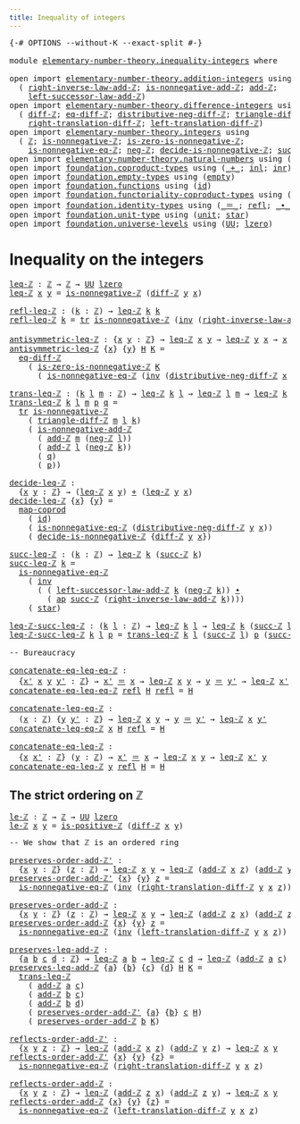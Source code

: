 ```yaml
---
title: Inequality of integers
---
```


<pre class="Agda"><a id="48" class="Symbol">{-#</a> <a id="52" class="Keyword">OPTIONS</a> <a id="60" class="Pragma">--without-K</a> <a id="72" class="Pragma">--exact-split</a> <a id="86" class="Symbol">#-}</a>

<a id="91" class="Keyword">module</a> <a id="98" href="elementary-number-theory.inequality-integers.html" class="Module">elementary-number-theory.inequality-integers</a> <a id="143" class="Keyword">where</a>

<a id="150" class="Keyword">open</a> <a id="155" class="Keyword">import</a> <a id="162" href="elementary-number-theory.addition-integers.html" class="Module">elementary-number-theory.addition-integers</a> <a id="205" class="Keyword">using</a>
  <a id="213" class="Symbol">(</a> <a id="215" href="elementary-number-theory.addition-integers.html#7685" class="Function">right-inverse-law-add-ℤ</a><a id="238" class="Symbol">;</a> <a id="240" href="elementary-number-theory.addition-integers.html#11379" class="Function">is-nonnegative-add-ℤ</a><a id="260" class="Symbol">;</a> <a id="262" href="elementary-number-theory.addition-integers.html#1505" class="Function">add-ℤ</a><a id="267" class="Symbol">;</a>
    <a id="273" href="elementary-number-theory.addition-integers.html#3554" class="Function">left-successor-law-add-ℤ</a><a id="297" class="Symbol">)</a>
<a id="299" class="Keyword">open</a> <a id="304" class="Keyword">import</a> <a id="311" href="elementary-number-theory.difference-integers.html" class="Module">elementary-number-theory.difference-integers</a> <a id="356" class="Keyword">using</a>
  <a id="364" class="Symbol">(</a> <a id="366" href="elementary-number-theory.difference-integers.html#1194" class="Function">diff-ℤ</a><a id="372" class="Symbol">;</a> <a id="374" href="elementary-number-theory.difference-integers.html#1357" class="Function">eq-diff-ℤ</a><a id="383" class="Symbol">;</a> <a id="385" href="elementary-number-theory.difference-integers.html#3106" class="Function">distributive-neg-diff-ℤ</a><a id="408" class="Symbol">;</a> <a id="410" href="elementary-number-theory.difference-integers.html#2767" class="Function">triangle-diff-ℤ</a><a id="425" class="Symbol">;</a>
    <a id="431" href="elementary-number-theory.difference-integers.html#3950" class="Function">right-translation-diff-ℤ</a><a id="455" class="Symbol">;</a> <a id="457" href="elementary-number-theory.difference-integers.html#3686" class="Function">left-translation-diff-ℤ</a><a id="480" class="Symbol">)</a>
<a id="482" class="Keyword">open</a> <a id="487" class="Keyword">import</a> <a id="494" href="elementary-number-theory.integers.html" class="Module">elementary-number-theory.integers</a> <a id="528" class="Keyword">using</a>
  <a id="536" class="Symbol">(</a> <a id="538" href="elementary-number-theory.integers.html#1907" class="Function">ℤ</a><a id="539" class="Symbol">;</a> <a id="541" href="elementary-number-theory.integers.html#6828" class="Function">is-nonnegative-ℤ</a><a id="557" class="Symbol">;</a> <a id="559" href="elementary-number-theory.integers.html#7041" class="Function">is-zero-is-nonnegative-ℤ</a><a id="583" class="Symbol">;</a>
    <a id="589" href="elementary-number-theory.integers.html#6926" class="Function">is-nonnegative-eq-ℤ</a><a id="608" class="Symbol">;</a> <a id="610" href="elementary-number-theory.integers.html#3916" class="Function">neg-ℤ</a><a id="615" class="Symbol">;</a> <a id="617" href="elementary-number-theory.integers.html#10653" class="Function">decide-is-nonnegative-ℤ</a><a id="640" class="Symbol">;</a> <a id="642" href="elementary-number-theory.integers.html#3491" class="Function">succ-ℤ</a><a id="648" class="Symbol">;</a> <a id="650" href="elementary-number-theory.integers.html#7414" class="Function">is-positive-ℤ</a><a id="663" class="Symbol">)</a>
<a id="665" class="Keyword">open</a> <a id="670" class="Keyword">import</a> <a id="677" href="elementary-number-theory.natural-numbers.html" class="Module">elementary-number-theory.natural-numbers</a> <a id="718" class="Keyword">using</a> <a id="724" class="Symbol">(</a><a id="725" href="elementary-number-theory.natural-numbers.html#1530" class="Datatype">ℕ</a><a id="726" class="Symbol">;</a> <a id="728" href="elementary-number-theory.natural-numbers.html#1551" class="InductiveConstructor">zero-ℕ</a><a id="734" class="Symbol">;</a> <a id="736" href="elementary-number-theory.natural-numbers.html#1564" class="InductiveConstructor">succ-ℕ</a><a id="742" class="Symbol">)</a>
<a id="744" class="Keyword">open</a> <a id="749" class="Keyword">import</a> <a id="756" href="foundation.coproduct-types.html" class="Module">foundation.coproduct-types</a> <a id="783" class="Keyword">using</a> <a id="789" class="Symbol">(</a><a id="790" href="foundation.coproduct-types.html#1182" class="Datatype Operator">_+_</a><a id="793" class="Symbol">;</a> <a id="795" href="foundation.coproduct-types.html#1250" class="InductiveConstructor">inl</a><a id="798" class="Symbol">;</a> <a id="800" href="foundation.coproduct-types.html#1268" class="InductiveConstructor">inr</a><a id="803" class="Symbol">)</a>
<a id="805" class="Keyword">open</a> <a id="810" class="Keyword">import</a> <a id="817" href="foundation.empty-types.html" class="Module">foundation.empty-types</a> <a id="840" class="Keyword">using</a> <a id="846" class="Symbol">(</a><a id="847" href="foundation-core.empty-types.html#1057" class="Datatype">empty</a><a id="852" class="Symbol">)</a>
<a id="854" class="Keyword">open</a> <a id="859" class="Keyword">import</a> <a id="866" href="foundation.functions.html" class="Module">foundation.functions</a> <a id="887" class="Keyword">using</a> <a id="893" class="Symbol">(</a><a id="894" href="foundation-core.functions.html#322" class="Function">id</a><a id="896" class="Symbol">)</a>
<a id="898" class="Keyword">open</a> <a id="903" class="Keyword">import</a> <a id="910" href="foundation.functoriality-coproduct-types.html" class="Module">foundation.functoriality-coproduct-types</a> <a id="951" class="Keyword">using</a> <a id="957" class="Symbol">(</a><a id="958" href="foundation.functoriality-coproduct-types.html#2073" class="Function">map-coprod</a><a id="968" class="Symbol">)</a>
<a id="970" class="Keyword">open</a> <a id="975" class="Keyword">import</a> <a id="982" href="foundation.identity-types.html" class="Module">foundation.identity-types</a> <a id="1008" class="Keyword">using</a> <a id="1014" class="Symbol">(</a><a id="1015" href="foundation-core.identity-types.html#1865" class="Function Operator">_＝_</a><a id="1018" class="Symbol">;</a> <a id="1020" href="foundation-core.identity-types.html#1820" class="InductiveConstructor">refl</a><a id="1024" class="Symbol">;</a> <a id="1026" href="foundation-core.identity-types.html#2425" class="Function Operator">_∙_</a><a id="1029" class="Symbol">;</a> <a id="1031" href="foundation-core.identity-types.html#2729" class="Function">inv</a><a id="1034" class="Symbol">;</a> <a id="1036" href="foundation-core.identity-types.html#5702" class="Function">tr</a><a id="1038" class="Symbol">;</a> <a id="1040" href="foundation-core.identity-types.html#4003" class="Function">ap</a><a id="1042" class="Symbol">)</a>
<a id="1044" class="Keyword">open</a> <a id="1049" class="Keyword">import</a> <a id="1056" href="foundation.unit-type.html" class="Module">foundation.unit-type</a> <a id="1077" class="Keyword">using</a> <a id="1083" class="Symbol">(</a><a id="1084" href="foundation.unit-type.html#1084" class="Datatype">unit</a><a id="1088" class="Symbol">;</a> <a id="1090" href="foundation.unit-type.html#1108" class="InductiveConstructor">star</a><a id="1094" class="Symbol">)</a>
<a id="1096" class="Keyword">open</a> <a id="1101" class="Keyword">import</a> <a id="1108" href="foundation.universe-levels.html" class="Module">foundation.universe-levels</a> <a id="1135" class="Keyword">using</a> <a id="1141" class="Symbol">(</a><a id="1142" href="foundation-core.universe-levels.html#235" class="Primitive">UU</a><a id="1144" class="Symbol">;</a> <a id="1146" href="Agda.Primitive.html#764" class="Primitive">lzero</a><a id="1151" class="Symbol">)</a>
</pre>
# Inequality on the integers

<pre class="Agda"><a id="leq-ℤ"></a><a id="1196" href="elementary-number-theory.inequality-integers.html#1196" class="Function">leq-ℤ</a> <a id="1202" class="Symbol">:</a> <a id="1204" href="elementary-number-theory.integers.html#1907" class="Function">ℤ</a> <a id="1206" class="Symbol">→</a> <a id="1208" href="elementary-number-theory.integers.html#1907" class="Function">ℤ</a> <a id="1210" class="Symbol">→</a> <a id="1212" href="foundation-core.universe-levels.html#235" class="Primitive">UU</a> <a id="1215" href="Agda.Primitive.html#764" class="Primitive">lzero</a>
<a id="1221" href="elementary-number-theory.inequality-integers.html#1196" class="Function">leq-ℤ</a> <a id="1227" href="elementary-number-theory.inequality-integers.html#1227" class="Bound">x</a> <a id="1229" href="elementary-number-theory.inequality-integers.html#1229" class="Bound">y</a> <a id="1231" class="Symbol">=</a> <a id="1233" href="elementary-number-theory.integers.html#6828" class="Function">is-nonnegative-ℤ</a> <a id="1250" class="Symbol">(</a><a id="1251" href="elementary-number-theory.difference-integers.html#1194" class="Function">diff-ℤ</a> <a id="1258" href="elementary-number-theory.inequality-integers.html#1229" class="Bound">y</a> <a id="1260" href="elementary-number-theory.inequality-integers.html#1227" class="Bound">x</a><a id="1261" class="Symbol">)</a>

<a id="refl-leq-ℤ"></a><a id="1264" href="elementary-number-theory.inequality-integers.html#1264" class="Function">refl-leq-ℤ</a> <a id="1275" class="Symbol">:</a> <a id="1277" class="Symbol">(</a><a id="1278" href="elementary-number-theory.inequality-integers.html#1278" class="Bound">k</a> <a id="1280" class="Symbol">:</a> <a id="1282" href="elementary-number-theory.integers.html#1907" class="Function">ℤ</a><a id="1283" class="Symbol">)</a> <a id="1285" class="Symbol">→</a> <a id="1287" href="elementary-number-theory.inequality-integers.html#1196" class="Function">leq-ℤ</a> <a id="1293" href="elementary-number-theory.inequality-integers.html#1278" class="Bound">k</a> <a id="1295" href="elementary-number-theory.inequality-integers.html#1278" class="Bound">k</a>
<a id="1297" href="elementary-number-theory.inequality-integers.html#1264" class="Function">refl-leq-ℤ</a> <a id="1308" href="elementary-number-theory.inequality-integers.html#1308" class="Bound">k</a> <a id="1310" class="Symbol">=</a> <a id="1312" href="foundation-core.identity-types.html#5702" class="Function">tr</a> <a id="1315" href="elementary-number-theory.integers.html#6828" class="Function">is-nonnegative-ℤ</a> <a id="1332" class="Symbol">(</a><a id="1333" href="foundation-core.identity-types.html#2729" class="Function">inv</a> <a id="1337" class="Symbol">(</a><a id="1338" href="elementary-number-theory.addition-integers.html#7685" class="Function">right-inverse-law-add-ℤ</a> <a id="1362" href="elementary-number-theory.inequality-integers.html#1308" class="Bound">k</a><a id="1363" class="Symbol">))</a> <a id="1366" href="foundation.unit-type.html#1108" class="InductiveConstructor">star</a>

<a id="antisymmetric-leq-ℤ"></a><a id="1372" href="elementary-number-theory.inequality-integers.html#1372" class="Function">antisymmetric-leq-ℤ</a> <a id="1392" class="Symbol">:</a> <a id="1394" class="Symbol">{</a><a id="1395" href="elementary-number-theory.inequality-integers.html#1395" class="Bound">x</a> <a id="1397" href="elementary-number-theory.inequality-integers.html#1397" class="Bound">y</a> <a id="1399" class="Symbol">:</a> <a id="1401" href="elementary-number-theory.integers.html#1907" class="Function">ℤ</a><a id="1402" class="Symbol">}</a> <a id="1404" class="Symbol">→</a> <a id="1406" href="elementary-number-theory.inequality-integers.html#1196" class="Function">leq-ℤ</a> <a id="1412" href="elementary-number-theory.inequality-integers.html#1395" class="Bound">x</a> <a id="1414" href="elementary-number-theory.inequality-integers.html#1397" class="Bound">y</a> <a id="1416" class="Symbol">→</a> <a id="1418" href="elementary-number-theory.inequality-integers.html#1196" class="Function">leq-ℤ</a> <a id="1424" href="elementary-number-theory.inequality-integers.html#1397" class="Bound">y</a> <a id="1426" href="elementary-number-theory.inequality-integers.html#1395" class="Bound">x</a> <a id="1428" class="Symbol">→</a> <a id="1430" href="elementary-number-theory.inequality-integers.html#1395" class="Bound">x</a> <a id="1432" href="foundation-core.identity-types.html#1865" class="Function Operator">＝</a> <a id="1434" href="elementary-number-theory.inequality-integers.html#1397" class="Bound">y</a>
<a id="1436" href="elementary-number-theory.inequality-integers.html#1372" class="Function">antisymmetric-leq-ℤ</a> <a id="1456" class="Symbol">{</a><a id="1457" href="elementary-number-theory.inequality-integers.html#1457" class="Bound">x</a><a id="1458" class="Symbol">}</a> <a id="1460" class="Symbol">{</a><a id="1461" href="elementary-number-theory.inequality-integers.html#1461" class="Bound">y</a><a id="1462" class="Symbol">}</a> <a id="1464" href="elementary-number-theory.inequality-integers.html#1464" class="Bound">H</a> <a id="1466" href="elementary-number-theory.inequality-integers.html#1466" class="Bound">K</a> <a id="1468" class="Symbol">=</a>
  <a id="1472" href="elementary-number-theory.difference-integers.html#1357" class="Function">eq-diff-ℤ</a>
    <a id="1486" class="Symbol">(</a> <a id="1488" href="elementary-number-theory.integers.html#7041" class="Function">is-zero-is-nonnegative-ℤ</a> <a id="1513" href="elementary-number-theory.inequality-integers.html#1466" class="Bound">K</a>
      <a id="1521" class="Symbol">(</a> <a id="1523" href="elementary-number-theory.integers.html#6926" class="Function">is-nonnegative-eq-ℤ</a> <a id="1543" class="Symbol">(</a><a id="1544" href="foundation-core.identity-types.html#2729" class="Function">inv</a> <a id="1548" class="Symbol">(</a><a id="1549" href="elementary-number-theory.difference-integers.html#3106" class="Function">distributive-neg-diff-ℤ</a> <a id="1573" href="elementary-number-theory.inequality-integers.html#1457" class="Bound">x</a> <a id="1575" href="elementary-number-theory.inequality-integers.html#1461" class="Bound">y</a><a id="1576" class="Symbol">))</a> <a id="1579" href="elementary-number-theory.inequality-integers.html#1464" class="Bound">H</a><a id="1580" class="Symbol">))</a>

<a id="trans-leq-ℤ"></a><a id="1584" href="elementary-number-theory.inequality-integers.html#1584" class="Function">trans-leq-ℤ</a> <a id="1596" class="Symbol">:</a> <a id="1598" class="Symbol">(</a><a id="1599" href="elementary-number-theory.inequality-integers.html#1599" class="Bound">k</a> <a id="1601" href="elementary-number-theory.inequality-integers.html#1601" class="Bound">l</a> <a id="1603" href="elementary-number-theory.inequality-integers.html#1603" class="Bound">m</a> <a id="1605" class="Symbol">:</a> <a id="1607" href="elementary-number-theory.integers.html#1907" class="Function">ℤ</a><a id="1608" class="Symbol">)</a> <a id="1610" class="Symbol">→</a> <a id="1612" href="elementary-number-theory.inequality-integers.html#1196" class="Function">leq-ℤ</a> <a id="1618" href="elementary-number-theory.inequality-integers.html#1599" class="Bound">k</a> <a id="1620" href="elementary-number-theory.inequality-integers.html#1601" class="Bound">l</a> <a id="1622" class="Symbol">→</a> <a id="1624" href="elementary-number-theory.inequality-integers.html#1196" class="Function">leq-ℤ</a> <a id="1630" href="elementary-number-theory.inequality-integers.html#1601" class="Bound">l</a> <a id="1632" href="elementary-number-theory.inequality-integers.html#1603" class="Bound">m</a> <a id="1634" class="Symbol">→</a> <a id="1636" href="elementary-number-theory.inequality-integers.html#1196" class="Function">leq-ℤ</a> <a id="1642" href="elementary-number-theory.inequality-integers.html#1599" class="Bound">k</a> <a id="1644" href="elementary-number-theory.inequality-integers.html#1603" class="Bound">m</a>
<a id="1646" href="elementary-number-theory.inequality-integers.html#1584" class="Function">trans-leq-ℤ</a> <a id="1658" href="elementary-number-theory.inequality-integers.html#1658" class="Bound">k</a> <a id="1660" href="elementary-number-theory.inequality-integers.html#1660" class="Bound">l</a> <a id="1662" href="elementary-number-theory.inequality-integers.html#1662" class="Bound">m</a> <a id="1664" href="elementary-number-theory.inequality-integers.html#1664" class="Bound">p</a> <a id="1666" href="elementary-number-theory.inequality-integers.html#1666" class="Bound">q</a> <a id="1668" class="Symbol">=</a>
  <a id="1672" href="foundation-core.identity-types.html#5702" class="Function">tr</a> <a id="1675" href="elementary-number-theory.integers.html#6828" class="Function">is-nonnegative-ℤ</a>
    <a id="1696" class="Symbol">(</a> <a id="1698" href="elementary-number-theory.difference-integers.html#2767" class="Function">triangle-diff-ℤ</a> <a id="1714" href="elementary-number-theory.inequality-integers.html#1662" class="Bound">m</a> <a id="1716" href="elementary-number-theory.inequality-integers.html#1660" class="Bound">l</a> <a id="1718" href="elementary-number-theory.inequality-integers.html#1658" class="Bound">k</a><a id="1719" class="Symbol">)</a>
    <a id="1725" class="Symbol">(</a> <a id="1727" href="elementary-number-theory.addition-integers.html#11379" class="Function">is-nonnegative-add-ℤ</a>
      <a id="1754" class="Symbol">(</a> <a id="1756" href="elementary-number-theory.addition-integers.html#1505" class="Function">add-ℤ</a> <a id="1762" href="elementary-number-theory.inequality-integers.html#1662" class="Bound">m</a> <a id="1764" class="Symbol">(</a><a id="1765" href="elementary-number-theory.integers.html#3916" class="Function">neg-ℤ</a> <a id="1771" href="elementary-number-theory.inequality-integers.html#1660" class="Bound">l</a><a id="1772" class="Symbol">))</a>
      <a id="1781" class="Symbol">(</a> <a id="1783" href="elementary-number-theory.addition-integers.html#1505" class="Function">add-ℤ</a> <a id="1789" href="elementary-number-theory.inequality-integers.html#1660" class="Bound">l</a> <a id="1791" class="Symbol">(</a><a id="1792" href="elementary-number-theory.integers.html#3916" class="Function">neg-ℤ</a> <a id="1798" href="elementary-number-theory.inequality-integers.html#1658" class="Bound">k</a><a id="1799" class="Symbol">))</a>
      <a id="1808" class="Symbol">(</a> <a id="1810" href="elementary-number-theory.inequality-integers.html#1666" class="Bound">q</a><a id="1811" class="Symbol">)</a>
      <a id="1819" class="Symbol">(</a> <a id="1821" href="elementary-number-theory.inequality-integers.html#1664" class="Bound">p</a><a id="1822" class="Symbol">))</a>

<a id="decide-leq-ℤ"></a><a id="1826" href="elementary-number-theory.inequality-integers.html#1826" class="Function">decide-leq-ℤ</a> <a id="1839" class="Symbol">:</a>
  <a id="1843" class="Symbol">{</a><a id="1844" href="elementary-number-theory.inequality-integers.html#1844" class="Bound">x</a> <a id="1846" href="elementary-number-theory.inequality-integers.html#1846" class="Bound">y</a> <a id="1848" class="Symbol">:</a> <a id="1850" href="elementary-number-theory.integers.html#1907" class="Function">ℤ</a><a id="1851" class="Symbol">}</a> <a id="1853" class="Symbol">→</a> <a id="1855" class="Symbol">(</a><a id="1856" href="elementary-number-theory.inequality-integers.html#1196" class="Function">leq-ℤ</a> <a id="1862" href="elementary-number-theory.inequality-integers.html#1844" class="Bound">x</a> <a id="1864" href="elementary-number-theory.inequality-integers.html#1846" class="Bound">y</a><a id="1865" class="Symbol">)</a> <a id="1867" href="foundation.coproduct-types.html#1182" class="Datatype Operator">+</a> <a id="1869" class="Symbol">(</a><a id="1870" href="elementary-number-theory.inequality-integers.html#1196" class="Function">leq-ℤ</a> <a id="1876" href="elementary-number-theory.inequality-integers.html#1846" class="Bound">y</a> <a id="1878" href="elementary-number-theory.inequality-integers.html#1844" class="Bound">x</a><a id="1879" class="Symbol">)</a>
<a id="1881" href="elementary-number-theory.inequality-integers.html#1826" class="Function">decide-leq-ℤ</a> <a id="1894" class="Symbol">{</a><a id="1895" href="elementary-number-theory.inequality-integers.html#1895" class="Bound">x</a><a id="1896" class="Symbol">}</a> <a id="1898" class="Symbol">{</a><a id="1899" href="elementary-number-theory.inequality-integers.html#1899" class="Bound">y</a><a id="1900" class="Symbol">}</a> <a id="1902" class="Symbol">=</a>
  <a id="1906" href="foundation.functoriality-coproduct-types.html#2073" class="Function">map-coprod</a>
    <a id="1921" class="Symbol">(</a> <a id="1923" href="foundation-core.functions.html#322" class="Function">id</a><a id="1925" class="Symbol">)</a>
    <a id="1931" class="Symbol">(</a> <a id="1933" href="elementary-number-theory.integers.html#6926" class="Function">is-nonnegative-eq-ℤ</a> <a id="1953" class="Symbol">(</a><a id="1954" href="elementary-number-theory.difference-integers.html#3106" class="Function">distributive-neg-diff-ℤ</a> <a id="1978" href="elementary-number-theory.inequality-integers.html#1899" class="Bound">y</a> <a id="1980" href="elementary-number-theory.inequality-integers.html#1895" class="Bound">x</a><a id="1981" class="Symbol">))</a>
    <a id="1988" class="Symbol">(</a> <a id="1990" href="elementary-number-theory.integers.html#10653" class="Function">decide-is-nonnegative-ℤ</a> <a id="2014" class="Symbol">{</a><a id="2015" href="elementary-number-theory.difference-integers.html#1194" class="Function">diff-ℤ</a> <a id="2022" href="elementary-number-theory.inequality-integers.html#1899" class="Bound">y</a> <a id="2024" href="elementary-number-theory.inequality-integers.html#1895" class="Bound">x</a><a id="2025" class="Symbol">})</a>

<a id="succ-leq-ℤ"></a><a id="2029" href="elementary-number-theory.inequality-integers.html#2029" class="Function">succ-leq-ℤ</a> <a id="2040" class="Symbol">:</a> <a id="2042" class="Symbol">(</a><a id="2043" href="elementary-number-theory.inequality-integers.html#2043" class="Bound">k</a> <a id="2045" class="Symbol">:</a> <a id="2047" href="elementary-number-theory.integers.html#1907" class="Function">ℤ</a><a id="2048" class="Symbol">)</a> <a id="2050" class="Symbol">→</a> <a id="2052" href="elementary-number-theory.inequality-integers.html#1196" class="Function">leq-ℤ</a> <a id="2058" href="elementary-number-theory.inequality-integers.html#2043" class="Bound">k</a> <a id="2060" class="Symbol">(</a><a id="2061" href="elementary-number-theory.integers.html#3491" class="Function">succ-ℤ</a> <a id="2068" href="elementary-number-theory.inequality-integers.html#2043" class="Bound">k</a><a id="2069" class="Symbol">)</a>
<a id="2071" href="elementary-number-theory.inequality-integers.html#2029" class="Function">succ-leq-ℤ</a> <a id="2082" href="elementary-number-theory.inequality-integers.html#2082" class="Bound">k</a> <a id="2084" class="Symbol">=</a>
  <a id="2088" href="elementary-number-theory.integers.html#6926" class="Function">is-nonnegative-eq-ℤ</a>
    <a id="2112" class="Symbol">(</a> <a id="2114" href="foundation-core.identity-types.html#2729" class="Function">inv</a>
      <a id="2124" class="Symbol">(</a> <a id="2126" class="Symbol">(</a> <a id="2128" href="elementary-number-theory.addition-integers.html#3554" class="Function">left-successor-law-add-ℤ</a> <a id="2153" href="elementary-number-theory.inequality-integers.html#2082" class="Bound">k</a> <a id="2155" class="Symbol">(</a><a id="2156" href="elementary-number-theory.integers.html#3916" class="Function">neg-ℤ</a> <a id="2162" href="elementary-number-theory.inequality-integers.html#2082" class="Bound">k</a><a id="2163" class="Symbol">))</a> <a id="2166" href="foundation-core.identity-types.html#2425" class="Function Operator">∙</a>
        <a id="2176" class="Symbol">(</a> <a id="2178" href="foundation-core.identity-types.html#4003" class="Function">ap</a> <a id="2181" href="elementary-number-theory.integers.html#3491" class="Function">succ-ℤ</a> <a id="2188" class="Symbol">(</a><a id="2189" href="elementary-number-theory.addition-integers.html#7685" class="Function">right-inverse-law-add-ℤ</a> <a id="2213" href="elementary-number-theory.inequality-integers.html#2082" class="Bound">k</a><a id="2214" class="Symbol">))))</a>
    <a id="2223" class="Symbol">(</a> <a id="2225" href="foundation.unit-type.html#1108" class="InductiveConstructor">star</a><a id="2229" class="Symbol">)</a>

<a id="leq-ℤ-succ-leq-ℤ"></a><a id="2232" href="elementary-number-theory.inequality-integers.html#2232" class="Function">leq-ℤ-succ-leq-ℤ</a> <a id="2249" class="Symbol">:</a> <a id="2251" class="Symbol">(</a><a id="2252" href="elementary-number-theory.inequality-integers.html#2252" class="Bound">k</a> <a id="2254" href="elementary-number-theory.inequality-integers.html#2254" class="Bound">l</a> <a id="2256" class="Symbol">:</a> <a id="2258" href="elementary-number-theory.integers.html#1907" class="Function">ℤ</a><a id="2259" class="Symbol">)</a> <a id="2261" class="Symbol">→</a> <a id="2263" href="elementary-number-theory.inequality-integers.html#1196" class="Function">leq-ℤ</a> <a id="2269" href="elementary-number-theory.inequality-integers.html#2252" class="Bound">k</a> <a id="2271" href="elementary-number-theory.inequality-integers.html#2254" class="Bound">l</a> <a id="2273" class="Symbol">→</a> <a id="2275" href="elementary-number-theory.inequality-integers.html#1196" class="Function">leq-ℤ</a> <a id="2281" href="elementary-number-theory.inequality-integers.html#2252" class="Bound">k</a> <a id="2283" class="Symbol">(</a><a id="2284" href="elementary-number-theory.integers.html#3491" class="Function">succ-ℤ</a> <a id="2291" href="elementary-number-theory.inequality-integers.html#2254" class="Bound">l</a><a id="2292" class="Symbol">)</a>
<a id="2294" href="elementary-number-theory.inequality-integers.html#2232" class="Function">leq-ℤ-succ-leq-ℤ</a> <a id="2311" href="elementary-number-theory.inequality-integers.html#2311" class="Bound">k</a> <a id="2313" href="elementary-number-theory.inequality-integers.html#2313" class="Bound">l</a> <a id="2315" href="elementary-number-theory.inequality-integers.html#2315" class="Bound">p</a> <a id="2317" class="Symbol">=</a> <a id="2319" href="elementary-number-theory.inequality-integers.html#1584" class="Function">trans-leq-ℤ</a> <a id="2331" href="elementary-number-theory.inequality-integers.html#2311" class="Bound">k</a> <a id="2333" href="elementary-number-theory.inequality-integers.html#2313" class="Bound">l</a> <a id="2335" class="Symbol">(</a><a id="2336" href="elementary-number-theory.integers.html#3491" class="Function">succ-ℤ</a> <a id="2343" href="elementary-number-theory.inequality-integers.html#2313" class="Bound">l</a><a id="2344" class="Symbol">)</a> <a id="2346" href="elementary-number-theory.inequality-integers.html#2315" class="Bound">p</a> <a id="2348" class="Symbol">(</a><a id="2349" href="elementary-number-theory.inequality-integers.html#2029" class="Function">succ-leq-ℤ</a> <a id="2360" href="elementary-number-theory.inequality-integers.html#2313" class="Bound">l</a><a id="2361" class="Symbol">)</a>

<a id="2364" class="Comment">-- Bureaucracy</a>

<a id="concatenate-eq-leq-eq-ℤ"></a><a id="2380" href="elementary-number-theory.inequality-integers.html#2380" class="Function">concatenate-eq-leq-eq-ℤ</a> <a id="2404" class="Symbol">:</a>
  <a id="2408" class="Symbol">{</a><a id="2409" href="elementary-number-theory.inequality-integers.html#2409" class="Bound">x&#39;</a> <a id="2412" href="elementary-number-theory.inequality-integers.html#2412" class="Bound">x</a> <a id="2414" href="elementary-number-theory.inequality-integers.html#2414" class="Bound">y</a> <a id="2416" href="elementary-number-theory.inequality-integers.html#2416" class="Bound">y&#39;</a> <a id="2419" class="Symbol">:</a> <a id="2421" href="elementary-number-theory.integers.html#1907" class="Function">ℤ</a><a id="2422" class="Symbol">}</a> <a id="2424" class="Symbol">→</a> <a id="2426" href="elementary-number-theory.inequality-integers.html#2409" class="Bound">x&#39;</a> <a id="2429" href="foundation-core.identity-types.html#1865" class="Function Operator">＝</a> <a id="2431" href="elementary-number-theory.inequality-integers.html#2412" class="Bound">x</a> <a id="2433" class="Symbol">→</a> <a id="2435" href="elementary-number-theory.inequality-integers.html#1196" class="Function">leq-ℤ</a> <a id="2441" href="elementary-number-theory.inequality-integers.html#2412" class="Bound">x</a> <a id="2443" href="elementary-number-theory.inequality-integers.html#2414" class="Bound">y</a> <a id="2445" class="Symbol">→</a> <a id="2447" href="elementary-number-theory.inequality-integers.html#2414" class="Bound">y</a> <a id="2449" href="foundation-core.identity-types.html#1865" class="Function Operator">＝</a> <a id="2451" href="elementary-number-theory.inequality-integers.html#2416" class="Bound">y&#39;</a> <a id="2454" class="Symbol">→</a> <a id="2456" href="elementary-number-theory.inequality-integers.html#1196" class="Function">leq-ℤ</a> <a id="2462" href="elementary-number-theory.inequality-integers.html#2409" class="Bound">x&#39;</a> <a id="2465" href="elementary-number-theory.inequality-integers.html#2416" class="Bound">y&#39;</a>
<a id="2468" href="elementary-number-theory.inequality-integers.html#2380" class="Function">concatenate-eq-leq-eq-ℤ</a> <a id="2492" href="foundation-core.identity-types.html#1820" class="InductiveConstructor">refl</a> <a id="2497" href="elementary-number-theory.inequality-integers.html#2497" class="Bound">H</a> <a id="2499" href="foundation-core.identity-types.html#1820" class="InductiveConstructor">refl</a> <a id="2504" class="Symbol">=</a> <a id="2506" href="elementary-number-theory.inequality-integers.html#2497" class="Bound">H</a>

<a id="concatenate-leq-eq-ℤ"></a><a id="2509" href="elementary-number-theory.inequality-integers.html#2509" class="Function">concatenate-leq-eq-ℤ</a> <a id="2530" class="Symbol">:</a>
  <a id="2534" class="Symbol">(</a><a id="2535" href="elementary-number-theory.inequality-integers.html#2535" class="Bound">x</a> <a id="2537" class="Symbol">:</a> <a id="2539" href="elementary-number-theory.integers.html#1907" class="Function">ℤ</a><a id="2540" class="Symbol">)</a> <a id="2542" class="Symbol">{</a><a id="2543" href="elementary-number-theory.inequality-integers.html#2543" class="Bound">y</a> <a id="2545" href="elementary-number-theory.inequality-integers.html#2545" class="Bound">y&#39;</a> <a id="2548" class="Symbol">:</a> <a id="2550" href="elementary-number-theory.integers.html#1907" class="Function">ℤ</a><a id="2551" class="Symbol">}</a> <a id="2553" class="Symbol">→</a> <a id="2555" href="elementary-number-theory.inequality-integers.html#1196" class="Function">leq-ℤ</a> <a id="2561" href="elementary-number-theory.inequality-integers.html#2535" class="Bound">x</a> <a id="2563" href="elementary-number-theory.inequality-integers.html#2543" class="Bound">y</a> <a id="2565" class="Symbol">→</a> <a id="2567" href="elementary-number-theory.inequality-integers.html#2543" class="Bound">y</a> <a id="2569" href="foundation-core.identity-types.html#1865" class="Function Operator">＝</a> <a id="2571" href="elementary-number-theory.inequality-integers.html#2545" class="Bound">y&#39;</a> <a id="2574" class="Symbol">→</a> <a id="2576" href="elementary-number-theory.inequality-integers.html#1196" class="Function">leq-ℤ</a> <a id="2582" href="elementary-number-theory.inequality-integers.html#2535" class="Bound">x</a> <a id="2584" href="elementary-number-theory.inequality-integers.html#2545" class="Bound">y&#39;</a>
<a id="2587" href="elementary-number-theory.inequality-integers.html#2509" class="Function">concatenate-leq-eq-ℤ</a> <a id="2608" href="elementary-number-theory.inequality-integers.html#2608" class="Bound">x</a> <a id="2610" href="elementary-number-theory.inequality-integers.html#2610" class="Bound">H</a> <a id="2612" href="foundation-core.identity-types.html#1820" class="InductiveConstructor">refl</a> <a id="2617" class="Symbol">=</a> <a id="2619" href="elementary-number-theory.inequality-integers.html#2610" class="Bound">H</a>

<a id="concatenate-eq-leq-ℤ"></a><a id="2622" href="elementary-number-theory.inequality-integers.html#2622" class="Function">concatenate-eq-leq-ℤ</a> <a id="2643" class="Symbol">:</a>
  <a id="2647" class="Symbol">{</a><a id="2648" href="elementary-number-theory.inequality-integers.html#2648" class="Bound">x</a> <a id="2650" href="elementary-number-theory.inequality-integers.html#2650" class="Bound">x&#39;</a> <a id="2653" class="Symbol">:</a> <a id="2655" href="elementary-number-theory.integers.html#1907" class="Function">ℤ</a><a id="2656" class="Symbol">}</a> <a id="2658" class="Symbol">(</a><a id="2659" href="elementary-number-theory.inequality-integers.html#2659" class="Bound">y</a> <a id="2661" class="Symbol">:</a> <a id="2663" href="elementary-number-theory.integers.html#1907" class="Function">ℤ</a><a id="2664" class="Symbol">)</a> <a id="2666" class="Symbol">→</a> <a id="2668" href="elementary-number-theory.inequality-integers.html#2650" class="Bound">x&#39;</a> <a id="2671" href="foundation-core.identity-types.html#1865" class="Function Operator">＝</a> <a id="2673" href="elementary-number-theory.inequality-integers.html#2648" class="Bound">x</a> <a id="2675" class="Symbol">→</a> <a id="2677" href="elementary-number-theory.inequality-integers.html#1196" class="Function">leq-ℤ</a> <a id="2683" href="elementary-number-theory.inequality-integers.html#2648" class="Bound">x</a> <a id="2685" href="elementary-number-theory.inequality-integers.html#2659" class="Bound">y</a> <a id="2687" class="Symbol">→</a> <a id="2689" href="elementary-number-theory.inequality-integers.html#1196" class="Function">leq-ℤ</a> <a id="2695" href="elementary-number-theory.inequality-integers.html#2650" class="Bound">x&#39;</a> <a id="2698" href="elementary-number-theory.inequality-integers.html#2659" class="Bound">y</a>
<a id="2700" href="elementary-number-theory.inequality-integers.html#2622" class="Function">concatenate-eq-leq-ℤ</a> <a id="2721" href="elementary-number-theory.inequality-integers.html#2721" class="Bound">y</a> <a id="2723" href="foundation-core.identity-types.html#1820" class="InductiveConstructor">refl</a> <a id="2728" href="elementary-number-theory.inequality-integers.html#2728" class="Bound">H</a> <a id="2730" class="Symbol">=</a> <a id="2732" href="elementary-number-theory.inequality-integers.html#2728" class="Bound">H</a>
</pre>
## The strict ordering on ℤ

<pre class="Agda"><a id="le-ℤ"></a><a id="2776" href="elementary-number-theory.inequality-integers.html#2776" class="Function">le-ℤ</a> <a id="2781" class="Symbol">:</a> <a id="2783" href="elementary-number-theory.integers.html#1907" class="Function">ℤ</a> <a id="2785" class="Symbol">→</a> <a id="2787" href="elementary-number-theory.integers.html#1907" class="Function">ℤ</a> <a id="2789" class="Symbol">→</a> <a id="2791" href="foundation-core.universe-levels.html#235" class="Primitive">UU</a> <a id="2794" href="Agda.Primitive.html#764" class="Primitive">lzero</a>
<a id="2800" href="elementary-number-theory.inequality-integers.html#2776" class="Function">le-ℤ</a> <a id="2805" href="elementary-number-theory.inequality-integers.html#2805" class="Bound">x</a> <a id="2807" href="elementary-number-theory.inequality-integers.html#2807" class="Bound">y</a> <a id="2809" class="Symbol">=</a> <a id="2811" href="elementary-number-theory.integers.html#7414" class="Function">is-positive-ℤ</a> <a id="2825" class="Symbol">(</a><a id="2826" href="elementary-number-theory.difference-integers.html#1194" class="Function">diff-ℤ</a> <a id="2833" href="elementary-number-theory.inequality-integers.html#2805" class="Bound">x</a> <a id="2835" href="elementary-number-theory.inequality-integers.html#2807" class="Bound">y</a><a id="2836" class="Symbol">)</a>
</pre>
<pre class="Agda"><a id="2851" class="Comment">-- We show that ℤ is an ordered ring</a>

<a id="preserves-order-add-ℤ&#39;"></a><a id="2889" href="elementary-number-theory.inequality-integers.html#2889" class="Function">preserves-order-add-ℤ&#39;</a> <a id="2912" class="Symbol">:</a>
  <a id="2916" class="Symbol">{</a><a id="2917" href="elementary-number-theory.inequality-integers.html#2917" class="Bound">x</a> <a id="2919" href="elementary-number-theory.inequality-integers.html#2919" class="Bound">y</a> <a id="2921" class="Symbol">:</a> <a id="2923" href="elementary-number-theory.integers.html#1907" class="Function">ℤ</a><a id="2924" class="Symbol">}</a> <a id="2926" class="Symbol">(</a><a id="2927" href="elementary-number-theory.inequality-integers.html#2927" class="Bound">z</a> <a id="2929" class="Symbol">:</a> <a id="2931" href="elementary-number-theory.integers.html#1907" class="Function">ℤ</a><a id="2932" class="Symbol">)</a> <a id="2934" class="Symbol">→</a> <a id="2936" href="elementary-number-theory.inequality-integers.html#1196" class="Function">leq-ℤ</a> <a id="2942" href="elementary-number-theory.inequality-integers.html#2917" class="Bound">x</a> <a id="2944" href="elementary-number-theory.inequality-integers.html#2919" class="Bound">y</a> <a id="2946" class="Symbol">→</a> <a id="2948" href="elementary-number-theory.inequality-integers.html#1196" class="Function">leq-ℤ</a> <a id="2954" class="Symbol">(</a><a id="2955" href="elementary-number-theory.addition-integers.html#1505" class="Function">add-ℤ</a> <a id="2961" href="elementary-number-theory.inequality-integers.html#2917" class="Bound">x</a> <a id="2963" href="elementary-number-theory.inequality-integers.html#2927" class="Bound">z</a><a id="2964" class="Symbol">)</a> <a id="2966" class="Symbol">(</a><a id="2967" href="elementary-number-theory.addition-integers.html#1505" class="Function">add-ℤ</a> <a id="2973" href="elementary-number-theory.inequality-integers.html#2919" class="Bound">y</a> <a id="2975" href="elementary-number-theory.inequality-integers.html#2927" class="Bound">z</a><a id="2976" class="Symbol">)</a>
<a id="2978" href="elementary-number-theory.inequality-integers.html#2889" class="Function">preserves-order-add-ℤ&#39;</a> <a id="3001" class="Symbol">{</a><a id="3002" href="elementary-number-theory.inequality-integers.html#3002" class="Bound">x</a><a id="3003" class="Symbol">}</a> <a id="3005" class="Symbol">{</a><a id="3006" href="elementary-number-theory.inequality-integers.html#3006" class="Bound">y</a><a id="3007" class="Symbol">}</a> <a id="3009" href="elementary-number-theory.inequality-integers.html#3009" class="Bound">z</a> <a id="3011" class="Symbol">=</a>
  <a id="3015" href="elementary-number-theory.integers.html#6926" class="Function">is-nonnegative-eq-ℤ</a> <a id="3035" class="Symbol">(</a><a id="3036" href="foundation-core.identity-types.html#2729" class="Function">inv</a> <a id="3040" class="Symbol">(</a><a id="3041" href="elementary-number-theory.difference-integers.html#3950" class="Function">right-translation-diff-ℤ</a> <a id="3066" href="elementary-number-theory.inequality-integers.html#3006" class="Bound">y</a> <a id="3068" href="elementary-number-theory.inequality-integers.html#3002" class="Bound">x</a> <a id="3070" href="elementary-number-theory.inequality-integers.html#3009" class="Bound">z</a><a id="3071" class="Symbol">))</a>

<a id="preserves-order-add-ℤ"></a><a id="3075" href="elementary-number-theory.inequality-integers.html#3075" class="Function">preserves-order-add-ℤ</a> <a id="3097" class="Symbol">:</a>
  <a id="3101" class="Symbol">{</a><a id="3102" href="elementary-number-theory.inequality-integers.html#3102" class="Bound">x</a> <a id="3104" href="elementary-number-theory.inequality-integers.html#3104" class="Bound">y</a> <a id="3106" class="Symbol">:</a> <a id="3108" href="elementary-number-theory.integers.html#1907" class="Function">ℤ</a><a id="3109" class="Symbol">}</a> <a id="3111" class="Symbol">(</a><a id="3112" href="elementary-number-theory.inequality-integers.html#3112" class="Bound">z</a> <a id="3114" class="Symbol">:</a> <a id="3116" href="elementary-number-theory.integers.html#1907" class="Function">ℤ</a><a id="3117" class="Symbol">)</a> <a id="3119" class="Symbol">→</a> <a id="3121" href="elementary-number-theory.inequality-integers.html#1196" class="Function">leq-ℤ</a> <a id="3127" href="elementary-number-theory.inequality-integers.html#3102" class="Bound">x</a> <a id="3129" href="elementary-number-theory.inequality-integers.html#3104" class="Bound">y</a> <a id="3131" class="Symbol">→</a> <a id="3133" href="elementary-number-theory.inequality-integers.html#1196" class="Function">leq-ℤ</a> <a id="3139" class="Symbol">(</a><a id="3140" href="elementary-number-theory.addition-integers.html#1505" class="Function">add-ℤ</a> <a id="3146" href="elementary-number-theory.inequality-integers.html#3112" class="Bound">z</a> <a id="3148" href="elementary-number-theory.inequality-integers.html#3102" class="Bound">x</a><a id="3149" class="Symbol">)</a> <a id="3151" class="Symbol">(</a><a id="3152" href="elementary-number-theory.addition-integers.html#1505" class="Function">add-ℤ</a> <a id="3158" href="elementary-number-theory.inequality-integers.html#3112" class="Bound">z</a> <a id="3160" href="elementary-number-theory.inequality-integers.html#3104" class="Bound">y</a><a id="3161" class="Symbol">)</a>
<a id="3163" href="elementary-number-theory.inequality-integers.html#3075" class="Function">preserves-order-add-ℤ</a> <a id="3185" class="Symbol">{</a><a id="3186" href="elementary-number-theory.inequality-integers.html#3186" class="Bound">x</a><a id="3187" class="Symbol">}</a> <a id="3189" class="Symbol">{</a><a id="3190" href="elementary-number-theory.inequality-integers.html#3190" class="Bound">y</a><a id="3191" class="Symbol">}</a> <a id="3193" href="elementary-number-theory.inequality-integers.html#3193" class="Bound">z</a> <a id="3195" class="Symbol">=</a>
  <a id="3199" href="elementary-number-theory.integers.html#6926" class="Function">is-nonnegative-eq-ℤ</a> <a id="3219" class="Symbol">(</a><a id="3220" href="foundation-core.identity-types.html#2729" class="Function">inv</a> <a id="3224" class="Symbol">(</a><a id="3225" href="elementary-number-theory.difference-integers.html#3686" class="Function">left-translation-diff-ℤ</a> <a id="3249" href="elementary-number-theory.inequality-integers.html#3190" class="Bound">y</a> <a id="3251" href="elementary-number-theory.inequality-integers.html#3186" class="Bound">x</a> <a id="3253" href="elementary-number-theory.inequality-integers.html#3193" class="Bound">z</a><a id="3254" class="Symbol">))</a>

<a id="preserves-leq-add-ℤ"></a><a id="3258" href="elementary-number-theory.inequality-integers.html#3258" class="Function">preserves-leq-add-ℤ</a> <a id="3278" class="Symbol">:</a>
  <a id="3282" class="Symbol">{</a><a id="3283" href="elementary-number-theory.inequality-integers.html#3283" class="Bound">a</a> <a id="3285" href="elementary-number-theory.inequality-integers.html#3285" class="Bound">b</a> <a id="3287" href="elementary-number-theory.inequality-integers.html#3287" class="Bound">c</a> <a id="3289" href="elementary-number-theory.inequality-integers.html#3289" class="Bound">d</a> <a id="3291" class="Symbol">:</a> <a id="3293" href="elementary-number-theory.integers.html#1907" class="Function">ℤ</a><a id="3294" class="Symbol">}</a> <a id="3296" class="Symbol">→</a> <a id="3298" href="elementary-number-theory.inequality-integers.html#1196" class="Function">leq-ℤ</a> <a id="3304" href="elementary-number-theory.inequality-integers.html#3283" class="Bound">a</a> <a id="3306" href="elementary-number-theory.inequality-integers.html#3285" class="Bound">b</a> <a id="3308" class="Symbol">→</a> <a id="3310" href="elementary-number-theory.inequality-integers.html#1196" class="Function">leq-ℤ</a> <a id="3316" href="elementary-number-theory.inequality-integers.html#3287" class="Bound">c</a> <a id="3318" href="elementary-number-theory.inequality-integers.html#3289" class="Bound">d</a> <a id="3320" class="Symbol">→</a> <a id="3322" href="elementary-number-theory.inequality-integers.html#1196" class="Function">leq-ℤ</a> <a id="3328" class="Symbol">(</a><a id="3329" href="elementary-number-theory.addition-integers.html#1505" class="Function">add-ℤ</a> <a id="3335" href="elementary-number-theory.inequality-integers.html#3283" class="Bound">a</a> <a id="3337" href="elementary-number-theory.inequality-integers.html#3287" class="Bound">c</a><a id="3338" class="Symbol">)</a> <a id="3340" class="Symbol">(</a><a id="3341" href="elementary-number-theory.addition-integers.html#1505" class="Function">add-ℤ</a> <a id="3347" href="elementary-number-theory.inequality-integers.html#3285" class="Bound">b</a> <a id="3349" href="elementary-number-theory.inequality-integers.html#3289" class="Bound">d</a><a id="3350" class="Symbol">)</a>
<a id="3352" href="elementary-number-theory.inequality-integers.html#3258" class="Function">preserves-leq-add-ℤ</a> <a id="3372" class="Symbol">{</a><a id="3373" href="elementary-number-theory.inequality-integers.html#3373" class="Bound">a</a><a id="3374" class="Symbol">}</a> <a id="3376" class="Symbol">{</a><a id="3377" href="elementary-number-theory.inequality-integers.html#3377" class="Bound">b</a><a id="3378" class="Symbol">}</a> <a id="3380" class="Symbol">{</a><a id="3381" href="elementary-number-theory.inequality-integers.html#3381" class="Bound">c</a><a id="3382" class="Symbol">}</a> <a id="3384" class="Symbol">{</a><a id="3385" href="elementary-number-theory.inequality-integers.html#3385" class="Bound">d</a><a id="3386" class="Symbol">}</a> <a id="3388" href="elementary-number-theory.inequality-integers.html#3388" class="Bound">H</a> <a id="3390" href="elementary-number-theory.inequality-integers.html#3390" class="Bound">K</a> <a id="3392" class="Symbol">=</a>
  <a id="3396" href="elementary-number-theory.inequality-integers.html#1584" class="Function">trans-leq-ℤ</a>
    <a id="3412" class="Symbol">(</a> <a id="3414" href="elementary-number-theory.addition-integers.html#1505" class="Function">add-ℤ</a> <a id="3420" href="elementary-number-theory.inequality-integers.html#3373" class="Bound">a</a> <a id="3422" href="elementary-number-theory.inequality-integers.html#3381" class="Bound">c</a><a id="3423" class="Symbol">)</a>
    <a id="3429" class="Symbol">(</a> <a id="3431" href="elementary-number-theory.addition-integers.html#1505" class="Function">add-ℤ</a> <a id="3437" href="elementary-number-theory.inequality-integers.html#3377" class="Bound">b</a> <a id="3439" href="elementary-number-theory.inequality-integers.html#3381" class="Bound">c</a><a id="3440" class="Symbol">)</a>
    <a id="3446" class="Symbol">(</a> <a id="3448" href="elementary-number-theory.addition-integers.html#1505" class="Function">add-ℤ</a> <a id="3454" href="elementary-number-theory.inequality-integers.html#3377" class="Bound">b</a> <a id="3456" href="elementary-number-theory.inequality-integers.html#3385" class="Bound">d</a><a id="3457" class="Symbol">)</a>
    <a id="3463" class="Symbol">(</a> <a id="3465" href="elementary-number-theory.inequality-integers.html#2889" class="Function">preserves-order-add-ℤ&#39;</a> <a id="3488" class="Symbol">{</a><a id="3489" href="elementary-number-theory.inequality-integers.html#3373" class="Bound">a</a><a id="3490" class="Symbol">}</a> <a id="3492" class="Symbol">{</a><a id="3493" href="elementary-number-theory.inequality-integers.html#3377" class="Bound">b</a><a id="3494" class="Symbol">}</a> <a id="3496" href="elementary-number-theory.inequality-integers.html#3381" class="Bound">c</a> <a id="3498" href="elementary-number-theory.inequality-integers.html#3388" class="Bound">H</a><a id="3499" class="Symbol">)</a>
    <a id="3505" class="Symbol">(</a> <a id="3507" href="elementary-number-theory.inequality-integers.html#3075" class="Function">preserves-order-add-ℤ</a> <a id="3529" href="elementary-number-theory.inequality-integers.html#3377" class="Bound">b</a> <a id="3531" href="elementary-number-theory.inequality-integers.html#3390" class="Bound">K</a><a id="3532" class="Symbol">)</a>

<a id="reflects-order-add-ℤ&#39;"></a><a id="3535" href="elementary-number-theory.inequality-integers.html#3535" class="Function">reflects-order-add-ℤ&#39;</a> <a id="3557" class="Symbol">:</a>
  <a id="3561" class="Symbol">{</a><a id="3562" href="elementary-number-theory.inequality-integers.html#3562" class="Bound">x</a> <a id="3564" href="elementary-number-theory.inequality-integers.html#3564" class="Bound">y</a> <a id="3566" href="elementary-number-theory.inequality-integers.html#3566" class="Bound">z</a> <a id="3568" class="Symbol">:</a> <a id="3570" href="elementary-number-theory.integers.html#1907" class="Function">ℤ</a><a id="3571" class="Symbol">}</a> <a id="3573" class="Symbol">→</a> <a id="3575" href="elementary-number-theory.inequality-integers.html#1196" class="Function">leq-ℤ</a> <a id="3581" class="Symbol">(</a><a id="3582" href="elementary-number-theory.addition-integers.html#1505" class="Function">add-ℤ</a> <a id="3588" href="elementary-number-theory.inequality-integers.html#3562" class="Bound">x</a> <a id="3590" href="elementary-number-theory.inequality-integers.html#3566" class="Bound">z</a><a id="3591" class="Symbol">)</a> <a id="3593" class="Symbol">(</a><a id="3594" href="elementary-number-theory.addition-integers.html#1505" class="Function">add-ℤ</a> <a id="3600" href="elementary-number-theory.inequality-integers.html#3564" class="Bound">y</a> <a id="3602" href="elementary-number-theory.inequality-integers.html#3566" class="Bound">z</a><a id="3603" class="Symbol">)</a> <a id="3605" class="Symbol">→</a> <a id="3607" href="elementary-number-theory.inequality-integers.html#1196" class="Function">leq-ℤ</a> <a id="3613" href="elementary-number-theory.inequality-integers.html#3562" class="Bound">x</a> <a id="3615" href="elementary-number-theory.inequality-integers.html#3564" class="Bound">y</a>
<a id="3617" href="elementary-number-theory.inequality-integers.html#3535" class="Function">reflects-order-add-ℤ&#39;</a> <a id="3639" class="Symbol">{</a><a id="3640" href="elementary-number-theory.inequality-integers.html#3640" class="Bound">x</a><a id="3641" class="Symbol">}</a> <a id="3643" class="Symbol">{</a><a id="3644" href="elementary-number-theory.inequality-integers.html#3644" class="Bound">y</a><a id="3645" class="Symbol">}</a> <a id="3647" class="Symbol">{</a><a id="3648" href="elementary-number-theory.inequality-integers.html#3648" class="Bound">z</a><a id="3649" class="Symbol">}</a> <a id="3651" class="Symbol">=</a>
  <a id="3655" href="elementary-number-theory.integers.html#6926" class="Function">is-nonnegative-eq-ℤ</a> <a id="3675" class="Symbol">(</a><a id="3676" href="elementary-number-theory.difference-integers.html#3950" class="Function">right-translation-diff-ℤ</a> <a id="3701" href="elementary-number-theory.inequality-integers.html#3644" class="Bound">y</a> <a id="3703" href="elementary-number-theory.inequality-integers.html#3640" class="Bound">x</a> <a id="3705" href="elementary-number-theory.inequality-integers.html#3648" class="Bound">z</a><a id="3706" class="Symbol">)</a>

<a id="reflects-order-add-ℤ"></a><a id="3709" href="elementary-number-theory.inequality-integers.html#3709" class="Function">reflects-order-add-ℤ</a> <a id="3730" class="Symbol">:</a>
  <a id="3734" class="Symbol">{</a><a id="3735" href="elementary-number-theory.inequality-integers.html#3735" class="Bound">x</a> <a id="3737" href="elementary-number-theory.inequality-integers.html#3737" class="Bound">y</a> <a id="3739" href="elementary-number-theory.inequality-integers.html#3739" class="Bound">z</a> <a id="3741" class="Symbol">:</a> <a id="3743" href="elementary-number-theory.integers.html#1907" class="Function">ℤ</a><a id="3744" class="Symbol">}</a> <a id="3746" class="Symbol">→</a> <a id="3748" href="elementary-number-theory.inequality-integers.html#1196" class="Function">leq-ℤ</a> <a id="3754" class="Symbol">(</a><a id="3755" href="elementary-number-theory.addition-integers.html#1505" class="Function">add-ℤ</a> <a id="3761" href="elementary-number-theory.inequality-integers.html#3739" class="Bound">z</a> <a id="3763" href="elementary-number-theory.inequality-integers.html#3735" class="Bound">x</a><a id="3764" class="Symbol">)</a> <a id="3766" class="Symbol">(</a><a id="3767" href="elementary-number-theory.addition-integers.html#1505" class="Function">add-ℤ</a> <a id="3773" href="elementary-number-theory.inequality-integers.html#3739" class="Bound">z</a> <a id="3775" href="elementary-number-theory.inequality-integers.html#3737" class="Bound">y</a><a id="3776" class="Symbol">)</a> <a id="3778" class="Symbol">→</a> <a id="3780" href="elementary-number-theory.inequality-integers.html#1196" class="Function">leq-ℤ</a> <a id="3786" href="elementary-number-theory.inequality-integers.html#3735" class="Bound">x</a> <a id="3788" href="elementary-number-theory.inequality-integers.html#3737" class="Bound">y</a>
<a id="3790" href="elementary-number-theory.inequality-integers.html#3709" class="Function">reflects-order-add-ℤ</a> <a id="3811" class="Symbol">{</a><a id="3812" href="elementary-number-theory.inequality-integers.html#3812" class="Bound">x</a><a id="3813" class="Symbol">}</a> <a id="3815" class="Symbol">{</a><a id="3816" href="elementary-number-theory.inequality-integers.html#3816" class="Bound">y</a><a id="3817" class="Symbol">}</a> <a id="3819" class="Symbol">{</a><a id="3820" href="elementary-number-theory.inequality-integers.html#3820" class="Bound">z</a><a id="3821" class="Symbol">}</a> <a id="3823" class="Symbol">=</a>
  <a id="3827" href="elementary-number-theory.integers.html#6926" class="Function">is-nonnegative-eq-ℤ</a> <a id="3847" class="Symbol">(</a><a id="3848" href="elementary-number-theory.difference-integers.html#3686" class="Function">left-translation-diff-ℤ</a> <a id="3872" href="elementary-number-theory.inequality-integers.html#3816" class="Bound">y</a> <a id="3874" href="elementary-number-theory.inequality-integers.html#3812" class="Bound">x</a> <a id="3876" href="elementary-number-theory.inequality-integers.html#3820" class="Bound">z</a><a id="3877" class="Symbol">)</a>
</pre>